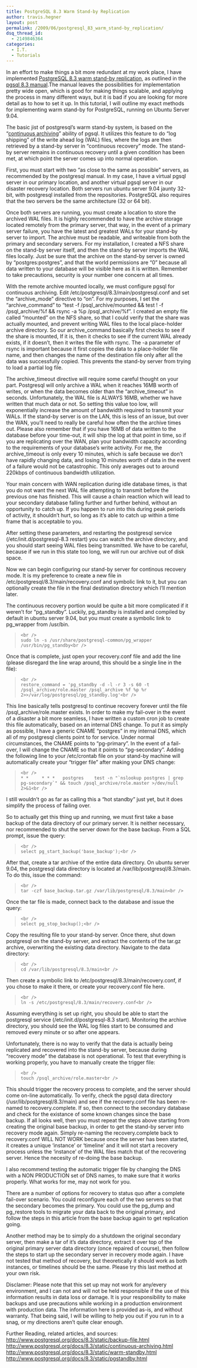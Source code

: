 ```yaml
---
title: PostgreSQL 8.3 Warm Stand-by Replication
author: travis.hegner
layout: post
permalink: /2009/06/postgresql_83_warm_stand-by_replication/
dsq_thread_id:
  - 2149846364
categories:
  - I.T.
  - Tutorials
---
```

In an effort to make things a bit more redundant at my work place, I have implemented [PostgreSQL 8.3 warm stand-by replication][1], as outlined in the [pgsql 8.3 manual][2].The manual leaves the possibilities for implementation pretty wide open, which is good for making things scalable, and applying the process in many different ways, but it is bad if you are looking for more detail as to how to set it up. In this tutorial, I will outline my exact methods for implementing warm stand-by for PostgreSQL, running on Ubuntu Server 9.04.

The basic jist of postgresql&#8217;s warm stand-by system, is based on the &#8220;[continuous archiving][3]&#8221; ability of pgsql. It utilizes this feature to do &#8220;log shipping&#8221; of the write ahead log (WAL) files, where the logs are then retrieved by a stand-by server in &#8220;continuous recovery&#8221; mode. The stand-by server remains in continuous recovery until a given condition has been met, at which point the server comes up into normal operation.

First, you must start with two &#8220;as close to the same as possible&#8221; servers, as recommended by the postgresql manual. In my case, I have a virtual pgsql server in our primary location, and another virtual pgsql server in our disaster recovery location. Both servers run ubuntu server 9.04 jaunty 32-bit, with postgresql installed from the repositories. PostgreSQL also requires that the two servers be the same architecture (32 or 64 bit).

Once both servers are running, you must create a location to store the archived WAL files. It is highly recommended to have the archive storage located remotely from the primary server, that way, in the event of a primary server failure, you have the latest and greatest WALs for your stand-by server to import. The archive must be readable, and writeable from both the primary and secondary servers. For my installation, I created a NFS share on the stand-by server itself, and then the stand-by server imports the WAL files locally. Just be sure that the archive on the stand-by server is owned by &#8220;postgres:postgres&#8221;, and that the world permissions are &#8220;0&#8221; because all data written to your database will be visible here as it is written. Remember to take precautions, security is your number one concern at all times.

With the remote archive mounted locally, we must configure pgsql for continuous archiving. Edit /etc/postgresql/8.3/main/postgresql.conf and set the &#8220;archive\_mode&#8221; directive to &#8220;on&#8221;. For my purposes, I set the &#8220;archive\_command&#8221; to &#8220;test -f /psql\_archive/mounted && test ! -f /psql\_archive/%f && rsync -a %p /psql\_archive/%f&#8221;. I created an empty file called &#8220;mounted&#8221; on the NFS share, so that I could verify that the share was actually mounted, and prevent writing WAL files to the local place-holder archive directory. So our archive\_command basically first checks to see if the share is mounted, If it is, then it checks to see if the current WAL already exists, if it doesn&#8217;t, then it writes the file with rsync. The -a parameter of rsync is important because it first copies the data to a place-holder file name, and then changes the name of the destination file only after all the data was successfully copied. This prevents the stand-by server from trying to load a partial log file.

The archive\_timeout directive will require some careful thought on your part. Postgresql will only archive a WAL when it reaches 16MB worth of writes, or when the data becomes older than the &#8220;archive\_timeout&#8221; in seconds. Unfortunately, the WAL file is ALWAYS 16MB, whether we have written that much data or not. So setting this value too low, will exponentially increase the amount of bandwidth required to transmit your WALs. If the stand-by server is on the LAN, this is less of an issue, but over the WAN, you&#8217;ll need to really be careful how often the the archive times out. Please also remember that if you have 16MB of data written to the database before your time-out, it will ship the log at that point in time, so if you are replicating over the WAN, plan your bandwidth capacity according to the requirements of your database&#8217;s write activity. For me, the archive_timeout is only every 10 minutes, which is safe because we don&#8217;t have rapidly changing data, and losing 10 minutes worth of data in the event of a failure would not be catastrophic. This only averages out to around&nbsp; 220kbps of continuous bandwidth utilization.

Your main concern with WAN replication during idle database times, is that you do not want the next WAL file attempting to transmit before the previous one has finished. This will cause a chain reaction which will lead to your secondary database falling further and further behind, without an opportunity to catch up. If you happen to run into this during peak periods of activity, it shouldn&#8217;t hurt, so long as it&#8217;s able to catch up within a time frame that is acceptable to you.

After setting these parameters, and restarting the postgresql service (/etc/init.d/postgresql-8.3 restart) you can watch the archive directory, and you should start seeing WAL files being transmitted. We have to be careful, because if we run in this state too long, we will run our archive out of disk space.

Now we can begin configuring our stand-by server for continous recovery mode. It is my preference to create a new file in /etc/postgresql/8.3/main/recovery.conf and symbolic link to it, but you can optionally create the file in the final destination directory which I&#8217;ll mention later.

The continuous recovery portion would be quite a bit more complicated if it weren&#8217;t for &#8220;pg\_standby&#8221;. Luckily, pg\_standby is installed and compiled by default in ubuntu server 9.04, but you must create a symbolic link to pg_wrapper from /usr/bin.

<blockquote class="code">
  <p>
    <code>&lt;br />
sudo ln -s /usr/share/postgresql-common/pg_wrapper /usr/bin/pg_standby&lt;br />
</code>
  </p>
</blockquote>

Once that is complete, just open your recovery.conf file and add the line (please disregard the line wrap around, this should be a single line in the file):

<blockquote class="code">
  <p>
    <code>&lt;br />
restore_command = 'pg_standby -d -l -r 3 -s 60 -t /psql_archive/role.master /psql_archive %f %p %r 2&gt;&gt;/var/log/postgresql/pg_standby.log'&lt;br />
</code>
  </p>
</blockquote>

This line basically tells postgresql to continue recovery forever until the file /psql_archive/role.master exists. In order to make my fail-over in the event of a disaster a bit more seamless, I have written a custom cron job to create this file automatically, based on an internal DNS change. To put it as simply as possible, I have a generic CNAME &#8220;postgres&#8221; in my internal DNS, which all of my postgresql clients point to for service. Under normal circumstances, the CNAME points to &#8220;pg-primary&#8221;. In the event of a fail-over, I will change the CNAME so that it points to &#8220;pg-secondary&#8221;. Adding the following line to your /etc/crontab file on your stand-by machine will automatically create your &#8220;trigger file&#8221; after making your DNS change:

<blockquote class="code">
  <p>
    <code>&lt;br />
* *     * * *   postgres    test -n "`nslookup postgres | grep pg-secondary`" && touch /psql_archive/role.master &gt;/dev/null 2&gt;&1&lt;br />
</code>
  </p>
</blockquote>

I still wouldn&#8217;t go as far as calling this a &#8220;hot standby&#8221; just yet, but it does simplify the process of failing over.

So to actually get this thing up and running, we must first take a base backup of the data directory of our primary server. It is neither necessary, nor recommended to shut the server down for the base backup. From a SQL prompt, issue the query:

<blockquote class="code">
  <p>
    <code>&lt;br />
select pg_start_backup('base_backup');&lt;br />
</code>
  </p>
</blockquote>

After that, create a tar archive of the entire data directory. On ubuntu server 9.04, the postgresql data directory is located at /var/lib/postgresql/8.3/main. To do this, issue the command:

<blockquote class="code">
  <p>
    <code>&lt;br />
tar -czf base_backup.tar.gz /var/lib/postgresql/8.3/main&lt;br />
</code>
  </p>
</blockquote>

Once the tar file is made, connect back to the database and issue the query:

<blockquote class="code">
  <p>
    <code>&lt;br />
select pg_stop_backup();&lt;br />
</code>
  </p>
</blockquote>

Copy the resulting file to your stand-by server. Once there, shut down postgresql on the stand-by server, and extract the contents of the tar.gz archive, overwriting the existing data directory. Navigate to the data directory:

<blockquote class="code">
  <p>
    <code>&lt;br />
cd /var/lib/postgresql/8.3/main&lt;br />
</code>
  </p>
</blockquote>

Then create a symbolic link to /etc/postgresql/8.3/main/recovery.conf, if you chose to make it there, or create your recovery.conf file here.

<blockquote class="code">
  <p>
    <code>&lt;br />
ln -s /etc/postgresql/8.3/main/recovery.conf&lt;br />
</code>
  </p>
</blockquote>

Assuming everything is set up right, you should be able to start the postgresql service (/etc/init.d/postgresql-8.3 start). Monitoring the archive directory, you should see the WAL log files start to be consumed and removed every minute or so after one appears.

Unfortunately, there is no way to verify that the data is actually being replicated and recovered into the stand-by server, because during &#8220;recovery mode&#8221; the database is not operational. To test that everything is working properly, you have to manually create the trigger file:

<blockquote class="code">
  <p>
    <code>&lt;br />
touch /psql_archive/role.master&lt;br />
</code>
  </p>
</blockquote>

This should trigger the recovery process to complete, and the server should come on-line automatically. To verify, check the pgsql data directory (/usr/lib/postgresql/8.3/main) and see if the recovery.conf file has been re-named to recovery.complete. If so, then connect to the secondary database and check for the existance of some known changes since the base backup. If all looks well, then you must repeat the steps above starting from creating the original base backup, in order to get the stand-by server into recovery mode again. Simply re-naming the recovery.complete back to recovery.conf WILL NOT WORK because once the server has been started, it creates a unique &#8216;instance&#8217; or &#8216;timeline&#8217; and it will not start a recovery process unless the &#8216;instance&#8217; of the WAL files match that of the recovering server. Hence the necesity of re-doing the base backup.

I also recommend testing the automatic trigger file by changing the DNS with a NON PRODUCTION set of DNS names, to make sure that it works properly. What works for me, may not work for you.

There are a number of options for recovery to status quo after a complete fail-over scenario. You could reconfigure each of the two servers so that the secondary becomes the primary. You could use the pg\_dump and pg\_restore tools to migrate your data back to the original primary, and follow the steps in this article from the base backup again to get replication going.

Another method may be to simply do a shutdown the original secondary server, then make a tar of it&#8217;s data directory, extract it over top of the original primary server data directory (once repaired of course), then follow the steps to start up the secondary server in recovery mode again. I have not tested that method of recovery, but theoretically it should work as both instances, or timelines should be the same. Please try this last method at your own risk.

Disclamer: Please note that this set up may not work for any/every environment, and I can not and will not be held responsible if the use of this information results in data loss or damage. It is your responsibility to make backups and use precautions while working in a production environment with production data. The information here is provided as-is, and without warranty. That being said, I will be willing to help you out if you run in to a snag, or my directions aren&#8217;t quite clear enough.

Further Reading, related articles, and sources:  
<http://www.postgresql.org/docs/8.3/static/backup-file.html>  
<http://www.postgresql.org/docs/8.3/static/continuous-archiving.html>  
<http://www.postgresql.org/docs/8.3/static/warm-standby.html>  
<http://www.postgresql.org/docs/8.3/static/pgstandby.html>

 [1]: http://www.postgresql.org/docs/8.3/static/warm-standby.html
 [2]: http://www.postgresql.org/docs/8.3/static/index.html
 [3]: http://www.postgresql.org/docs/8.3/static/continuous-archiving.html